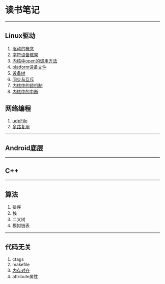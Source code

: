 # 读书笔记
 
---
## Linux驱动  
1. [驱动的概念](https://github.com/money89757/Linux-Book/blob/master/Device%20driver/driver%20day1.md) 
2. [字符设备框架](https://github.com/money89757/Linux-Book/blob/master/Device%20driver/driver%20day2.md)
3. [内核中open的调用方法](https://github.com/money89757/Linux-Book/blob/master/Device%20driver/driver%20day3.md) 
4. [platform设备文件](https://github.com/money89757/Linux-Book/blob/master/Device%20driver/driver%20day4.md)
5. [设备树](https://github.com/money89757/Linux-Book/blob/master/Device%20driver/driver%20day5.md)
6. [同步与互斥](https://github.com/money89757/Linux-Book/blob/master/Device%20driver/driver%20day7.md)
7. [内核中的锁机制](https://github.com/money89757/Linux-Book/blob/master/Device%20driver/driver%20day6.md)
8. [内核中的中断](https://github.com/money89757/Linux-Book/blob/master/Device%20driver/driver%20day8.md)

## 网络编程
1. [udpFile](https://github.com/money89757/Linux-Book/tree/master/%E7%BD%91%E7%BB%9C%E7%BC%96%E7%A8%8B/udpFile/udpFile)
2. [多路复用](https://github.com/money89757/Linux-Book/tree/master/%E7%BD%91%E7%BB%9C%E7%BC%96%E7%A8%8B/udpFile/%E5%A4%9A%E8%B7%AF%E5%A4%8D%E7%94%A8)
---
## Android底层
---
## C++
---
## 算法
1. 排序
2. 栈
3. 二叉树
4. 模拟链表
---
## 代码无关
1. ctags
2. makefile
3. [内存对齐](https://github.com/money89757/Linux-Book/blob/master/%E4%BB%A3%E7%A0%81%E6%97%A0%E5%85%B3/%E5%86%85%E5%AD%98%E5%AF%B9%E9%BD%90.md)
4. attribute属性
